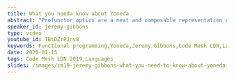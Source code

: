 ```yaml
---
title: What you needa know about Yoneda
abstract: "Profunctor optics are a neat and composable representation of bidirectional data accessors, such as lenses (a "getter" and a "setter", for example onto a field of a record), and their dual, prisms. The profunctor representation exploits higher-order functions and higher-kinded type constructor classes. The relationship with the ""getter"" and ""setter"" functions is not at all obvious; it turns out to be a fairly direct application of the Yoneda Lemma, arguably the most important result in category theory. This talk will explain the Yoneda Lemma, with many concrete examples, including profunctor optics."
speaker_id: jeremy-gibbons
type: video
youtube_id: TBtDZrPJnv8
keywords: Functional programming,Yoneda,Jeremy Gibbons,Code Mesh LDN,Languages
date: 2020-01-15
tags: Code Mesh LDN 2019,Languages
slides: /images/cm19-jeremy-gibbons-what-you-need-to-know-about-yoneda-compressed.pdf
---
```


